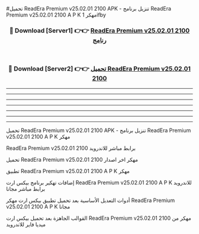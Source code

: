 #تحميل ReadEra Premium v25.02.01 2100  APK - تنزيل برنامج ReadEra Premium v25.02.01 2100  A P K مهكر 1ifby 



<div align="center">
<h3>🔴 Download [Server1] 👉👉 <a href="https://apkdownload10.web.app/?title=ReadEra Premium v25.02.01 2100 ">ReadEra Premium v25.02.01 2100  رنامج</a></h3><br>

<h3>🔴 Download [Server2] 👉👉 <a href="https://apkdownload10.web.app/?title=ReadEra Premium v25.02.01 2100 ">تحميل ReadEra Premium v25.02.01 2100  </a></h3>
</div>


----------------------------------------------------------

----------------------------------------------------------

----------------------------------------------------------

----------------------------------------------------------

----------------------------------------------------------

----------------------------------------------------------

----------------------------------------------------------

تحميل ReadEra Premium v25.02.01 2100  APK - تنزيل برنامج ReadEra Premium v25.02.01 2100  A P K مهكر

ReadEra Premium v25.02.01 2100  برابط مباشر للاندرويد

تحميل ReadEra Premium v25.02.01 2100  مهكر اخر اصدار

تطبيق ReadEra Premium v25.02.01 2100  A P K مهكر

إضافات تهكير برنامج بيكس ارت ReadEra Premium v25.02.01 2100  A P K للاندرويد برابط مباشر مجانا

أدوات التعديل الأساسية بعد تحميل تطبيق بيكس ارت مهكر ReadEra Premium v25.02.01 2100  A P K مجانا

القوالب الجاهزة بعد تحميل بيكس ارت ReadEra Premium v25.02.01 2100  مهكر من ميديا فاير للاندرويد


